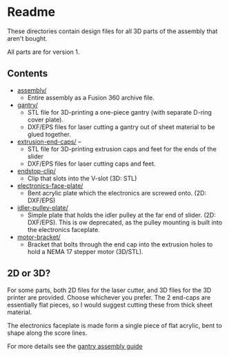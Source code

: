 # Readme

These directories contain design files for all 3D parts of the assembly that aren't bought.

All parts are for version 1.

## Contents

* [assembly/](assembly/)
  * Entire assembly as a Fusion 360 archive file.
* [gantry/](gantry/)
  * STL file for 3D-printing a one-piece gantry (with separate D-ring cover plate).
  * DXF/EPS files for laser cutting a gantry out of sheet material to be glued together.
* [extrusion-end-caps/](extrusion-end-caps/) –
  * STL file for 3D-printing extrusion caps and feet for the ends of the slider
  * DXF/EPS files for laser cutting caps and feet.
* [endstop-clip/](endstop-clip/)
  * Clip that slots into the V-slot (3D: STL)
* [electronics-face-plate/](electronics-face-plate/)
  * Bent acrylic plate which the electronics are screwed onto.  (2D: DXF/EPS)
* [idler-pulley-plate/](idler-pulley-plate/)
  * Simple plate that holds the idler pulley at the far end of slider. (2D: DXF/EPS). This is ow deprecated, as the pulley mounting is built into the electronics faceplate.
* [motor-bracket/](motor-bracket/)
  * Bracket that bolts through the end cap into the extrusion holes to hold a NEMA 17 stepper motor (3D/STL).

## 2D or 3D?

For some parts, both 2D files for the laser cutter, and 3D files for the 3D printer are provided. Choose whichever you prefer. The 2 end-caps are essentially flat pieces, so I would suggest cutting these from thick sheet material.

The electronics faceplate is made form a single piece of flat acrylic, bent to shape along the score lines. 

For more details see the [gantry assembly guide](gantry/)
